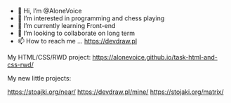 - 👋 Hi, I’m @AloneVoice
- 👀 I’m interested in programming and chess playing
- 🌱 I’m currently learning Front-end
- 💞️ I’m looking to collaborate on long term
- 📫 How to reach me ... https://devdraw.pl

My HTML/CSS/RWD project: https://alonevoice.github.io/task-html-and-css-rwd/

My new little projects:

https://stoajki.org/near/
https://devdraw.pl/mine/
https://stojaki.org/matrix/

<!---
AloneVoice/AloneVoice is a ✨ special ✨ repository because its `README.md` (this file) appears on your GitHub profile.
You can click the Preview link to take a look at your changes.
--->
